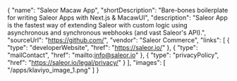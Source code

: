 {
  "name": "Saleor Macaw App",
  "shortDescription": "Bare-bones boilerplate for writing Saleor Apps with Next.js & MacawUI",
  "description": "Saleor App is the fastest way of extending Saleor with custom logic using asynchronous and synchronous webhooks (and vast Saleor's API).",
  "sourceUrl": "https://github.com/",
  "vendor": "Saleor Commerce",
  "links": [
    {
      "type": "developerWebsite",
      "href": "https://saleor.io/"
    },
    {
      "type": "mailContact",
      "href": "mailto:info@saleor.io"
    },
    {
      "type": "privacyPolicy",
      "href": "https://saleor.io/legal/privacy/"
    }
  ],
  "images": [
    "/apps/klaviyo_image_1.png"
  ]
}